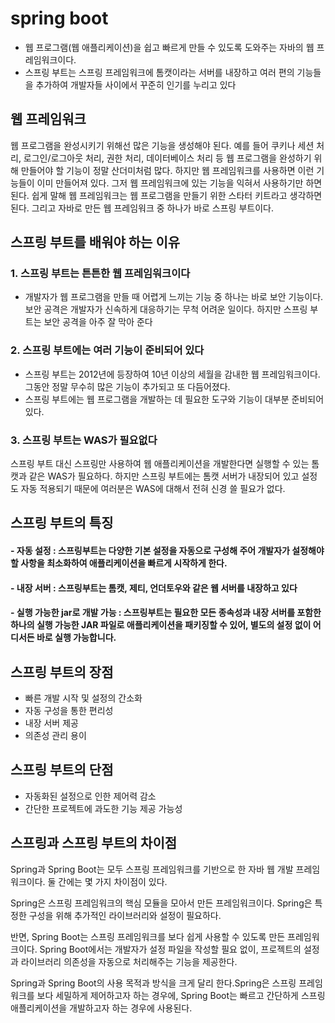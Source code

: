 # spring boot
- 웹 프로그램(웹 애플리케이션)을 쉽고 빠르게 만들 수 있도록 도와주는 자바의 웹 프레임워크이다.
- 스프링 부트는 스프링 프레임워크에 톰캣이라는 서버를 내장하고 여러 편의 기능들을 추가하여 개발자들 사이에서 꾸준히 인기를 누리고 있다
## 웹 프레임워크
웹 프로그램을 완성시키기 위해선 많은 기능을 생성해야 된다.
예를 들어 쿠키나 세션 처리, 로그인/로그아웃 처리, 권한 처리, 데이터베이스 처리 등 웹 프로그램을 완성하기 위해 만들어야 할 기능이 정말 산더미처럼 많다.
하지만 웹 프레임워크를 사용하면 이런 기능들이 이미 만들어져 있다. 
그저 웹 프레임워크에 있는 기능을 익혀서 사용하기만 하면 된다. 
쉽게 말해 웹 프레임워크는 웹 프로그램을 만들기 위한 스타터 키트라고 생각하면 된다. 
그리고 자바로 만든 웹 프레임워크 중 하나가 바로 스프링 부트이다.
## 스프링 부트를 배워야 하는 이유
### 1. 스프링 부트는 튼튼한 웹 프레임워크이다
   - 개발자가 웹 프로그램을 만들 때 어렵게 느끼는 기능 중 하나는 바로 보안 기능이다. 보안 공격은 개발자가 신속하게 대응하기는 무척 어려운 일이다. 하지만 스프링 부트는 보안 공격을 아주 잘 막아 준다
### 2. 스프링 부트에는 여러 기능이 준비되어 있다
   - 스프링 부트는 2012년에 등장하여 10년 이상의 세월을 감내한  웹 프레임워크이다. 그동안 정말 무수히 많은 기능이 추가되고 또 다듬어졌다. 
   - 스프링 부트에는 웹 프로그램을 개발하는 데 필요한 도구와 기능이 대부분 준비되어 있다.
### 3. 스프링 부트는 WAS가 필요없다
  스프링 부트 대신 스프링만 사용하여 웹 애플리케이션을 개발한다면 실행할 수 있는 톰캣과 같은 WAS가 필요하다. 하지만 스프링 부트에는 톰캣 서버가 내장되어 있고 설정도 자동 적용되기 때문에 여러분은 WAS에 대해서 전혀 신경 쓸 필요가 없다.
## 스프링 부트의 특징
#### - 자동 설정 : 스프링부트는 다양한 기본 설정을 자동으로 구성해 주어 개발자가 설정해야 할 사항을 최소화하여 애플리케이션을 빠르게 시작하게 한다.
#### - 내장 서버 : 스프링부트는 톰캣, 제티, 언더토우와 같은 웹 서버를 내장하고 있다
#### - 실행 가능한 jar로 개발 가능 : 스프링부트는 필요한 모든 종속성과 내장 서버를 포함한 하나의 실행 가능한 JAR 파일로 애플리케이션을 패키징할 수 있어, 별도의 설정 없이 어디서든 바로 실행 가능합니다.
## 스프링 부트의 장점
- 빠른 개발 시작 및 설정의 간소화
- 자동 구성을 통한 편리성
- 내장 서버 제공
- 의존성 관리 용이
## 스프링 부트의 단점
- 자동화된 설정으로 인한 제어력 감소
- 간단한 프로젝트에 과도한 기능 제공 가능성
## 스프링과 스프링 부트의 차이점
Spring과 Spring Boot는 모두 스프링 프레임워크를 기반으로 한 자바 웹 개발 프레임워크이다. 둘 간에는 몇 가지 차이점이 있다.

Spring은 스프링 프레임워크의 핵심 모듈을 모아서 만든 프레임워크이다. Spring은 특정한 구성을 위해 추가적인 라이브러리와 설정이 필요하다.

반면, Spring Boot는 스프링 프레임워크를 보다 쉽게 사용할 수 있도록 만든 프레임워크이다. Spring Boot에서는 개발자가 설정 파일을 작성할 필요 없이, 프로젝트의 설정과 라이브러리 의존성을 자동으로 처리해주는 기능을 제공한다.

Spring과 Spring Boot의 사용 목적과 방식을 크게 달리 한다.Spring은 스프링 프레임워크를 보다 세밀하게 제어하고자 하는 경우에, Spring Boot는 빠르고 간단하게 스프링 애플리케이션을 개발하고자 하는 경우에 사용된다.
